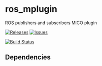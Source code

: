 # ros_mplugin

ROS publishers and subscribers MICO plugin 

[![Releases](https://img.shields.io/github/release/mico-corp/ros_mplugin.svg)](https://github.com/mico-corp/ros_mplugin/releases)  [![Issues](https://img.shields.io/github/issues/mico-corp/ros_mplugin.svg)](https://github.com/mico-corp/ros_mplugin/issues)

[![Build Status](https://travis-ci.com/mico-corp/ros_mplugin.svg?branch=master)](https://travis-ci.com/mico-corp/ros_mplugin)

## Dependencies